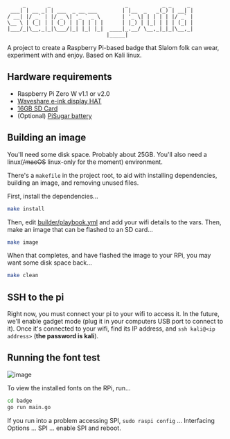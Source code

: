 ```
     _       _                        _           _ _     _ 
 ___| | __ _| | ___  _ __ ___        | |__  _   _(_) | __| |
/ __| |/ _` | |/ _ \| '_ ` _ \       | '_ \| | | | | |/ _` |
\__ \ | (_| | | (_) | | | | | |      | |_) | |_| | | | (_| |
|___/_|\__,_|_|\___/|_| |_| |_|  ____|_.__/ \__,_|_|_|\__,_|
                                |_____|  
```

A project to create a Raspberry Pi-based badge that Slalom folk can wear, experiment with and enjoy. Based on Kali linux.

## Hardware requirements

- Raspberry Pi Zero W v1.1 or v2.0
- [Waveshare e-ink display HAT](https://www.pishop.ca/product/250x122-2-13inch-e-ink-display-hat-for-raspberry-pi/)
- [16GB SD Card](https://www.amazon.ca/Sandisk-Ultra-Micro-UHS-I-Adapter/dp/B073K14CVB/ref=sr_1_9?dchild=1&keywords=16gb+sd+card&qid=1634089895&sr=8-9)
- (Optional) [PiSugar battery](https://www.pisugar.com/) 


## Building an image

You'll need some disk space. Probably about 25GB. You'll also need a linux(~~/macOS~~ linux-only for the moment) environment.

There's a `makefile` in the project root, to aid with installing dependencies, building an image, and removing unused files.

First, install the dependencies...
```bash
make install
```
Then, edit [builder/playbook.yml](builder/playbook.yml) and add your wifi details to the vars. Then, make an image that can be flashed to an SD card...
```bash
make image
```

When that completes, and have flashed the image to your RPi, you may want some disk space back...

```bash
make clean
```

## SSH to the pi

Right now, you must connect your pi to your wifi to access it. In the future, we'll enable gadget mode (plug it in your computers USB port to connect to it). Once it's connected to your wifi, find its IP address, and `ssh kali@<ip address>` (**the password is kali**).

## Running the font test

![image](https://user-images.githubusercontent.com/690117/140653130-681a940f-82a6-4c57-8ddb-ea50b94c2191.png)

To view the installed fonts on the RPi, run...
```bash
cd badge
go run main.go
```
If you run into a problem accessing SPI, `sudo raspi config` ... Interfacing Options ... SPI ... enable SPI and reboot.
